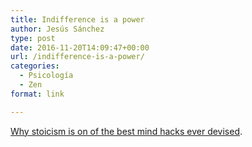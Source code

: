 ```yaml
---
title: Indifference is a power
author: Jesús Sánchez
type: post
date: 2016-11-20T14:09:47+00:00
url: /indifference-is-a-power/
categories:
  - Psicología
  - Zen
format: link

---
```

<a href="https://aeon.co/essays/why-stoicism-is-one-of-the-best-mind-hacks-ever-devised" target="_blank">Why stoicism is on of the best mind hacks ever devised</a>.